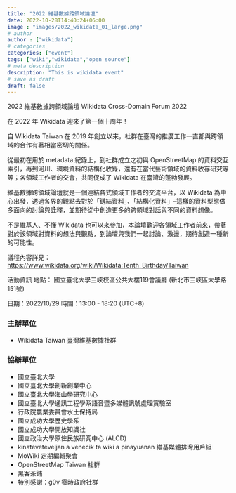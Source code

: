 ```yaml
---
title: "2022 維基數據跨領域論壇"
date: 2022-10-28T14:40:24+06:00
image : "images/2022_wikidata_01_large.png"
# author
author : ["wikidata"]
# categories
categories: ["event"]
tags: ["wiki","wikidata","open source"]
# meta description
description: "This is wikidata event"
# save as draft
draft: false
---
```


2022 維基數據跨領域論壇
Wikidata Cross-Domain Forum 2022

在 2022 年 Wikidata 迎來了第一個十周年！

自 Wikidata Taiwan 在 2019 年創立以來，社群在臺灣的推廣工作一直都與跨領域的合作有著相當密切的關係。

從最初在用於 metadata 紀錄上，到社群成立之初與 OpenStreetMap 的資料交互索引，再到河川、環境資料的結構化收錄，還有在當代藝術領域的資料收存研究等等；各領域工作者的交會，共同促成了 Wikidata 在臺灣的蓬勃發展。

維基數據跨領域論壇就是一個連結各式領域工作者的交流平台，以 Wikidata 為中心出發，透過各界的觀點去對於「鏈結資料」、「結構化資料」–這樣的資料型態做多面向的討論與詮釋，並期待從中創造更多的跨領域對話與不同的資料想像。

不是維基人、不懂 Wikidata 也可以來參加，本論壇歡迎各領域工作者前來，帶著對於該領域對資料的想法與觀點，到論壇與我們一起討論、激盪，期待創造一種新的可能性。

議程內容詳見：https://www.wikidata.org/wiki/Wikidata:Tenth_Birthday/Taiwan

 

 

活動資訊
地點： 國立臺北大學三峽校區公共大樓119會議廳 (新北市三峽區大學路151號)

日期：2022/10/29
時間：13:00 - 18:20 (UTC+8)

### 主辦單位
- Wikidata Taiwan 臺灣維基數據社群
### 協辦單位
- 國立臺北大學
- 國立臺北大學創新創業中心
- 國立臺北大學海山學研究中心
- 國立臺北大學通訊工程學系語音暨多媒體訊號處理實驗室
- 行政院農業委員會水土保持局
- 國立成功大學歷史學系
- 國立成功大學開放知識社
- 國立政治大學原住民族研究中心 (ALCD)
- kinateveteveljan a venecik ta wiki a pinayuanan 維基媒體排灣用戶組
- MoWiki 定期編輯聚會
- OpenStreetMap Taiwan 社群
- 黑客茶鋪
- 特別感謝：g0v 零時政府社群
